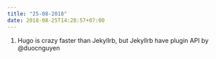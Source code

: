 ```yaml
---
title: "25-08-2018"
date: 2018-08-25T14:28:57+07:00
---
```


1. Hugo is crazy faster than Jekyllrb, but Jekyllrb have plugin API by @duocnguyen
